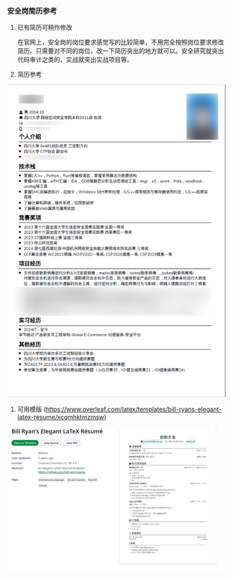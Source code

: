 ### 安全岗简历参考
1. 已有简历可稍作修改
   
   在官网上，安全岗的岗位要求感觉写的比较简单，不用完全按照岗位要求修改简历。只需要对不同的岗位，改一下简历突出的地方就可以。安全研究就突出代码审计之类的、实战就突出实战项目等。
   
2. 简历参考
 <img src="Security_cv.png">

1. 可用模版 
(https://www.overleaf.com/latex/templates/bill-ryans-elegant-latex-resume/xcqmhktmzmsw)

 <img src="Security-template.png">
